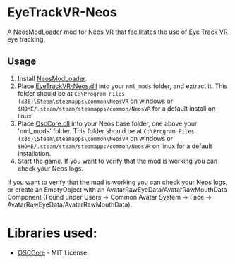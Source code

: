 # EyeTrackVR-Neos

A [NeosModLoader](https://github.com/zkxs/NeosModLoader) mod for [Neos VR](https://neos.com/) that facilitates the use of [Eye Track VR](https://github.com/RedHawk989/EyeTrackVR) eye tracking.

## Usage
1. Install [NeosModLoader](https://github.com/zkxs/NeosModLoader).
1. Place [EyeTrackVR-Neos.dll](https://github.com/Meister1593/EyeTrackVR-Neos/releases) into your `nml_mods` folder, and extract it. This folder should be at `C:\Program Files (x86)\Steam\steamapps\common\NeosVR` on windows or `$HOME/.steam/steam/steamapps/common/NeosVR` for a default install on linux.
1. Place [OscCore.dll](https://github.com/Meister1593/EyeTrackVR-Neos/releases) into your Neos base folder, one above your 'nml_mods' folder. This folder should be at `C:\Program Files (x86)\Steam\steamapps\common\NeosVR` on windows or `$HOME/.steam/steam/steamapps/common/NeosVR` on linux for a default installation.
1. Start the game. If you want to verify that the mod is working you can check your Neos logs.

If you want to verify that the mod is working you can check your Neos logs, or create an EmptyObject with an AvatarRawEyeData/AvatarRawMouthData Component (Found under Users -> Common Avatar System -> Face -> AvatarRawEyeData/AvatarRawMouthData).

# Libraries used:
- [OSCCore](https://github.com/tilde-love/osc-core) - MIT License
